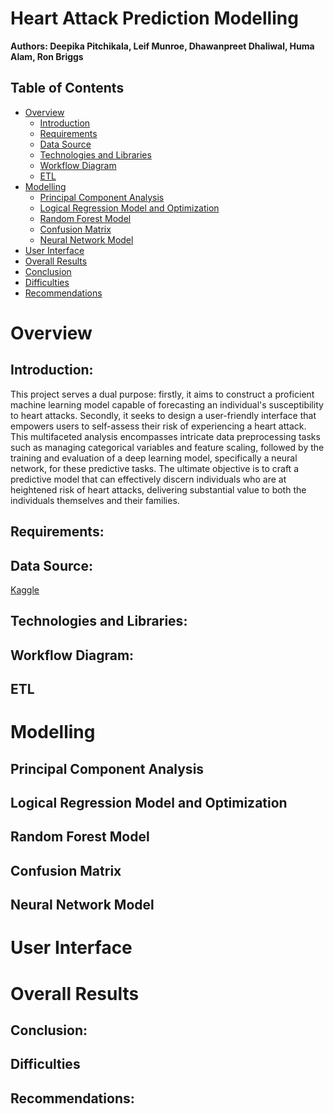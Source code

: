 # Heart Attack Prediction Modelling

**Authors: Deepika Pitchikala, Leif Munroe, Dhawanpreet Dhaliwal, Huma Alam, Ron Briggs**

## Table of Contents

- [Overview](#overview)
  - [Introduction](#introduction)
  - [Requirements](#requirements)
  - [Data Source](#data-source)
  - [Technologies and Libraries](#technologies-and-libraries)
  - [Workflow Diagram](#workflow-diagram)
  - [ETL](#etl)
- [Modelling](#modelling)
  - [Principal Component Analysis](#principal-component-analysis)
  - [Logical Regression Model and Optimization](#logical-regression-model-and-optimization)
  - [Random Forest Model](#random-forest-model)
  - [Confusion Matrix](#confusion-matrix)
  - [Neural Network Model](#neural-network-model)
- [User Interface](#user-interface)
- [Overall Results](#overall-results)
- [Conclusion](#conclusion)
- [Difficulties](#difficulties)
- [Recommendations](#recommendations)

# Overview

## Introduction:

This project serves a dual purpose: firstly, it aims to construct a proficient machine learning model capable of forecasting an individual's susceptibility to heart attacks. Secondly, it seeks to design a user-friendly interface that empowers users to self-assess their risk of experiencing a heart attack. This multifaceted analysis encompasses intricate data preprocessing tasks such as managing categorical variables and feature scaling, followed by the training and evaluation of a deep learning model, specifically a neural network, for these predictive tasks. The ultimate objective is to craft a predictive model that can effectively discern individuals who are at heightened risk of heart attacks, delivering substantial value to both the individuals themselves and their families.

## Requirements:


## Data Source:

[Kaggle](https://www.kaggle.com/datasets/rashikrahmanpritom/heart-attack-analysis-prediction-dataset?resource=download&page=2)

## Technologies and Libraries:


## Workflow Diagram:


## ETL


# Modelling

## Principal Component Analysis

## Logical Regression Model and Optimization

## Random Forest Model

## Confusion Matrix

## Neural Network Model

# User Interface


# Overall Results

## Conclusion:

## Difficulties

## Recommendations:


